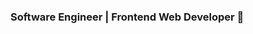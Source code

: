 ### Software Engineer | Frontend Web Developer 👋

<!--

🔭 I’m currently working on building .

👨🏾‍💻 All of my projects are available at .....

📝 I regularly write articles on https://annorcode.hashnode.dev/

📫 How to reach me Ahmedamiin006@gmail.com

⚡ Fun fact: Traveling and playing video game.



-->
